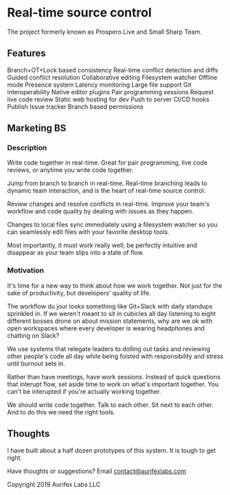 Real-time source control
=================================

The project formerly known as Prospero.Live and Small Sharp Team.


Features
--------
Branch+OT+Lock based consistency
Real-time conflict detection and diffs
Guided conflict resolution
Collaborative editing
Filesystem watcher
Offline mode
Presence system
Latency monitoring
Large file support
Git interoperability
Native editor plugins
Pair programming sessions
Request live code review
Static web hosting for dev
Push to server
CI/CD hooks
Publish
Issue tracker
Branch based permissions


Marketing BS
------------

### Description
Write code together in real-time. Great for pair programming, live code reviews,
or anytime you write code together.

Jump from branch to branch in real-time. Real-time branching leads to dynamic
team interaction, and is the heart of real-time source control.

Review changes and resolve conflicts in real-time. Improve your team's workflow
and code quality by dealing with issues as they happen.

Changes to local files sync immediately using a filesystem watcher so you can
seamlessly edit files with your favorite desktop tools.

Most importantly, it must work really well; be perfectly intuitive and disappear
as your team slips into a state of flow.

### Motivation
It's time for a new way to think about how we work together. Not just for the
sake of productivity, but developers' quality of life.

The workflow du jour looks something like Git+Slack with daily standups
sprinkled in. If we weren't meant to sit in cubicles all day listening to eight
different bosses drone on about mission statements, why are we ok with open
workspaces where every developer is wearing headphones and chatting on Slack?

We use systems that relegate leaders to dolling out tasks and reviewing other
people's code all day while being foisted with responsibility and stress until
burnout sets in.

Rather than have meetings, have work sessions. Instead of quick questions that
interupt flow, set aside time to work on what's important together. You can't be
interupted if you're actually working together.

We should write code together. Talk to each other. Sit next to each other. And
to do this we need the right tools.


Thoughts
--------

I have built about a half dozen prototypes of this system. It is tough to get right.

Have thoughts or suggestions? Email contact@aurifexlabs.com



Copyright 2019 Aurifex Labs LLC